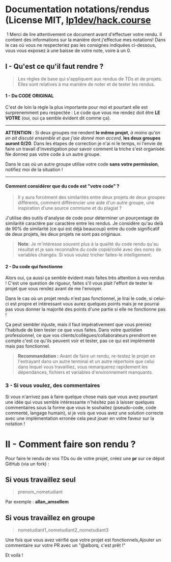 # Documentation notations/rendus (License MIT, [Ip1dev/hack.course](https://github.com/lp1dev/hack.courses)
&nbsp;1
    Merci de lire attentivement ce document avant d'effectuer votre rendu. 
    Il contient des informations sur la manière dont j'effectue mes notations!
    Dans le cas où vous ne respecteriez pas les consignes indiquées ci-dessous, 
    vous vous exposez à une baisse de votre note, voire à un 0.

## I - Qu'est ce qu'il faut rendre ?

> Les règles de base qui s'appliquent aux rendus de TDs et de projets.
Elles sont relatives à ma manière de noter et de tester les rendus.

#### 1 - Du CODE ORIGINAL

C'est de loin la règle la plus importante pour moi et pourtant elle est surprenemment peu respectée :
Le code que vous me rendez doit être **LE VOTRE** (oui, oui ça semble évident dit comme ça).

---
**ATTENTION** : 
Si deux groupes me rendent **le même projet**, 
*à moins qu'on en ait discuté ensemble et que j'aie donné mon accord*, **les deux groupes auront 0/20**.
Dans les étapes de correction je n'ai ni le temps, ni l'envie de faire un travail d'investigation pour
savoir comment la triche s'est organisée. Ne donnez pas votre code à un autre groupe.

Dans le cas où un autre groupe utilise votre code **sans votre permission**, notifiez moi de la situation !

---
#### Comment considérer que du code est "votre code" ?

> Il y aura forcément des similarités entre deux projets de deux groupes différents, comment différencier une aide d'un autre groupe, une inspiration d'une source commune et du plagiat ?

J'utilise des outils d'analyse de code pour déterminer un pourçentage de similarité caractère par caractère entre les rendus.
Je considère qu'au delà de 90% de similarité (ce qui est déjà beaucoup) entre du code significatif de deux projets, les deux projets ne sont pas originaux.

> **Note**: Je m'intéresse souvent plus à la qualité du code rendu qu'au résultat et je sais reconnaître du code copié/collé avec des noms de variables changés. Si vous voulez tricher faites-le intelligement.

#### 2 - Du code qui fonctionne
Alors oui, ça aussi ça semble évident mais faites très attention à vos rendus !
C'est une question de rigueur, faites s'il vous plait l'effort de tester le projet que vous rendez avant de me l'envoyer.

Dans le cas où un projet rendu n'est pas fonctionnel, je lirai le code, si celui-ci est propre et intéressant vous aurez quelques points mais je ne pourrai pas vous donner la majorité des points d'une partie si elle ne fonctionne pas !

Ça peut sembler injuste, mais il faut impérativement que vous preniez l'habitude de bien tester ce que vous faites. 
Dans votre quotidien professionnel, ce que vos clients/collègues/collaborateurs prendront en compte c'est ce qu'ils peuvent voir et tester, pas ce qui est implémenté mais pas fonctionnel.

> **Recommandation :** Avant de faire un rendu, re-testez le projet en l'extrayant dans un autre terminal et un autre répertoire que celui dans lequel vous travailliez, vous remarquerez rapidement les dépendances, fichiers et variables d'environnement manquants.

### 3 - Si vous voulez, des commentaires

Si vous n'arrivez pas à faire quelque chose mais que vous avez pourtant une idée qui vous semble intéressante n'hésitez pas à laisser quelques commentaires sous la forme que vous le souhaitez (pseudo-code, code commenté, langage humain), si je vois que vous avez une solution correcte avec une implémentation erronée cela peut jouer en votre faveur sur la notation !

# II - Comment faire son rendu ?

Pour faire le rendu de vos TDs ou de votre projet, créez une **pr** sur ce dépot GitHub (via un fork) :

## Si vous travaillez seul

> prenom_nometudiant

Par exemple : **allan_amsellem**

## Si vous travaillez en groupe

> nometudiant1_nometudiant2_nometudiant3


Une fois que vous avez vérifié que votre projet est fonctionnels,Ajouter un commentaire sur votre PR avec un "@alborq, c'est prêt !" 

Et voilà !
